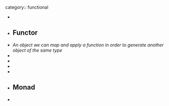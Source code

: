 category:: functional

-
- ## Functor
- _An object we can map and apply a function in order to generate another object of the same type_
-
-
-
-
- ## Monad
-